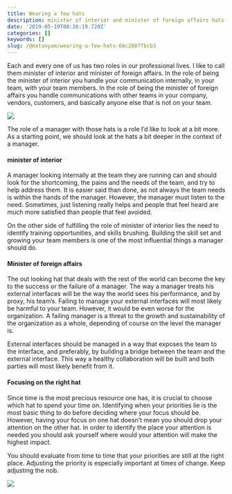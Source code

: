 ```yaml
---
title: Wearing a few hats
description: minister of interior and minister of foreign affairs hats
date: '2019-05-19T08:26:19.720Z'
categories: []
keywords: []
slug: /@matanyam/wearing-a-few-hats-66c2807fbcb3
---
```


Each and every one of us has two roles in our professional lives. I like to call them minister of interior and minister of foreign affairs. In the role of being the minister of interior you handle your communication internally, in your team, with your team members. In the role of being the minister of foreign affairs you handle communications with other teams in your company, vendors, customers, and basically anyone else that is not on your team.

![](img/0__CEMdLZN6bVO2Gn7j.jpg)

The role of a manager with those hats is a role I’d like to look at a bit more. As a starting point, we should look at the hats a bit deeper in the context of a manager.

#### minister of interior

A manager looking internally at the team they are running can and should look for the shortcoming, the pains and the needs of the team, and try to help address them. It is easier said than done, as not always the team needs is within the hands of the manager. However, the manager must listen to the need. Sometimes, just listening really helps and people that feel heard are much more satisfied than people that feel avoided.

On the other side of fulfilling the role of minister of interior lies the need to identify training opportunities, and skills brushing. Building the skill set and growing your team members is one of the most influential things a manager should do.

#### Minister of foreign affairs

The out looking hat that deals with the rest of the world can become the key to the success or the failure of a manager. The way a manager treats his external interfaces will be the way the world sees his performance, and by proxy, his team’s. Failing to manage your external interfaces will most likely be harmful to your team. However, it would be even worse for the organization. A failing manager is a threat to the growth and sustainability of the organization as a whole, depending of course on the level the manager is.

External interfaces should be managed in a way that exposes the team to the interface, and preferably, by building a bridge between the team and the external interface. This way a healthy collaboration will be built and both parties will most likely benefit from it.

#### Focusing on the right hat

Since time is the most precious resource one has, it is crucial to choose which hat to spend your time on. Identifying when your priorities lie is the most basic thing to do before deciding where your focus should be. However, having your focus on one hat doesn’t mean you should drop your attention on the other hat. In order to identify the place your attention is needed you should ask yourself where would your attention will make the highest impact.

You should evaluate from time to time that your priorities are still at the right place. Adjusting the priority is especially important at times of change. Keep adjusting the nob.

![](img/1__sqfFn__KinYInnq5L__DU6Sg.jpeg)